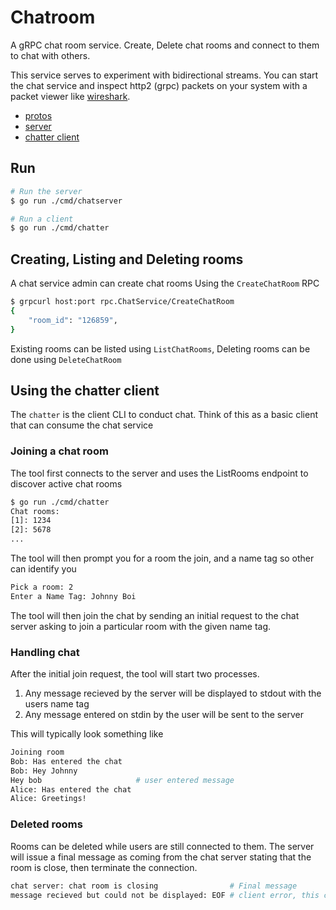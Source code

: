 # Chatroom

A gRPC chat room service. Create, Delete chat rooms and connect to them to chat with others.

This service serves to experiment with bidirectional streams. You can start the chat service and inspect http2 (grpc) packets on your system with a packet viewer like [wireshark](https://www.wireshark.org/).

- [protos](../proto/rpc/chat.proto)
- [server](../cmd/chatserver)
- [chatter client](../cmd/chatter)

## Run

```sh
# Run the server
$ go run ./cmd/chatserver

# Run a client
$ go run ./cmd/chatter
```

## Creating, Listing and Deleting rooms

A chat service admin can create chat rooms Using the `CreateChatRoom` RPC

```sh
$ grpcurl host:port rpc.ChatService/CreateChatRoom
{
    "room_id": "126859",
}
```

Existing rooms can be listed using `ListChatRooms`, Deleting rooms can be done using `DeleteChatRoom`

## Using the chatter client

The `chatter` is the client CLI to conduct chat. Think of this as a basic client that can consume the chat service

### Joining a chat room

The tool first connects to the server and uses the ListRooms endpoint to discover active chat rooms

```sh
$ go run ./cmd/chatter
Chat rooms:
[1]: 1234
[2]: 5678
...
```

The tool will then prompt you for a room the join, and a name tag so other can identify you

```sh
Pick a room: 2
Enter a Name Tag: Johnny Boi
```

The tool will then join the chat by sending an initial request to the chat server asking to join a particular room with the given name tag.

### Handling chat

After the initial join request, the tool will start two processes.

1. Any message recieved by the server will be displayed to stdout with the users name tag
1. Any message entered on stdin by the user will be sent to the server

This will typically look something like

```sh
Joining room
Bob: Has entered the chat
Bob: Hey Johnny
Hey bob                     # user entered message
Alice: Has entered the chat
Alice: Greetings!
```

### Deleted rooms

Rooms can be deleted while users are still connected to them. The server will issue a final message as coming from the chat server stating that the room is close, then terminate the connection.

```sh
chat server: chat room is closing                # Final message
message recieved but could not be displayed: EOF # client error, this could probably be improved to a proper status
```
